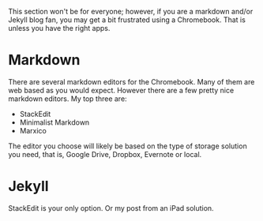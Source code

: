 This section won't be for everyone; however, if you are a markdown and/or Jekyll blog fan, you may get a bit frustrated using a Chromebook. That is unless you have the right apps.

# Markdown
There are several markdown editors for the Chromebook. Many of them are web based as you would expect. However there are a few pretty nice markdown editors. My top three are:

* StackEdit
* Minimalist Markdown
* Marxico

The editor you choose will likely be based on the type of storage solution you need, that is, Google Drive, Dropbox, Evernote  or local.

# Jekyll

StackEdit is your only option. Or my post from an iPad solution.